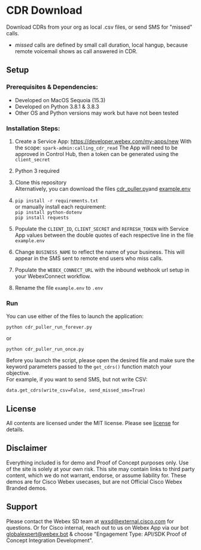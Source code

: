 # CDR Download

Download CDRs from your org as local .csv files, or send SMS for "missed" calls.

* *missed* calls are defined by small call duration, local hangup, because remote voicemail shows as call answered in CDR.
<!--[![Vidcast Overview](https://github.com/wxsd-sales/custom-pmr-pin/assets/19175490/4861e7cd-7478-49cf-bada-223b30810691)](https://app.vidcast.io/share/3f264756-563a-4294-82f7-193643932fb3)-->


## Setup

### Prerequisites & Dependencies:

- Developed on MacOS Sequoia (15.3)
- Developed on Python 3.8.1 & 3.8.3
-   Other OS and Python versions may work but have not been tested


### Installation Steps:

1. Create a Service App: https://developer.webex.com/my-apps/new
   With the scope: ```spark-admin:calling_cdr_read```
   The App will need to be approved in Control Hub, then a token can be generated using the ```client_secret```

2. Python 3 required
4. Clone this repository  
       Alternatively, you can download the files [cdr_puller.py](cdr_puller.py)and [example.env](example.env)  
5. ```pip install -r requirements.txt```  
        or manually install each requirement:  
        ```pip install python-dotenv```  
        ```pip install requests```  
6. Populate the ```CLIENT_ID```, ```CLIENT_SECRET``` and ```REFRESH_TOKEN``` with Service App values between the double quotes of each respective line in the file ```example.env```
7. Change ```BUSINESS_NAME``` to reflect the name of your business. This will appear in the SMS sent to remote end users who miss calls.
8. Populate the ```WEBEX_CONNECT_URL``` with the inbound webhook url setup in your WebexConnect workflow.
9. Rename the file ```example.env``` to ```.env```


### Run
You can use either of the files to launch the application:
```
python cdr_puller_run_forever.py
```
or
```
python cdr_puller_run_once.py
```
Before you launch the script, please open the desired file and make sure the keyword parameters passed to the ```get_cdrs()``` function match your objective.  
For example, if you want to send SMS, but not write CSV:
```
data.get_cdrs(write_csv=False, send_missed_sms=True)
```


## License

All contents are licensed under the MIT license. Please see [license](LICENSE) for details.

## Disclaimer

<!-- Keep the following here -->  
Everything included is for demo and Proof of Concept purposes only. Use of the site is solely at your own risk. This site may contain links to third party content, which we do not warrant, endorse, or assume liability for. These demos are for Cisco Webex usecases, but are not Official Cisco Webex Branded demos.
 
 
## Support

Please contact the Webex SD team at [wxsd@external.cisco.com](mailto:wxsd@external.cisco.com?subject=CDRDownload) for questions. Or for Cisco internal, reach out to us on Webex App via our bot globalexpert@webex.bot & choose "Engagement Type: API/SDK Proof of Concept Integration Development". 
